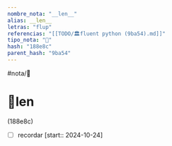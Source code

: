 ```yaml
---
nombre_nota: "__len__"
alias: __len__
letras: "flup"
referencias: "[[TODO/🏛️fluent python (9ba54).md]]"
tipo_nota: "📑"
hash: "188e8c"
parent_hash: "9ba54"
---
```


#nota/📑

# 📑__len__
<div class="hash">(188e8c)</div>

- [ ] recordar  [start:: 2024-10-24]

